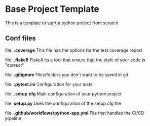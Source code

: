 # Base Project Template

This is a template to start a python project from scratch

## Conf files
file: **.coverage**
This file has the options for the test coverage report

file: **.flake8**
Flake8 its a tool that ensure that the style of your code is "correct"

file: **.gitignore**
Files/folders you don't want to be saved in git

file: **.pytest.ini**
Configuration for your tests

file: **.setup.cfg**
Main configuration of your python project

file: **setup.py**
Uses the configuration of the setup.cfg file

file: **.github/workflows/python-app.yml**
File that handles the CI/CD pipeline
